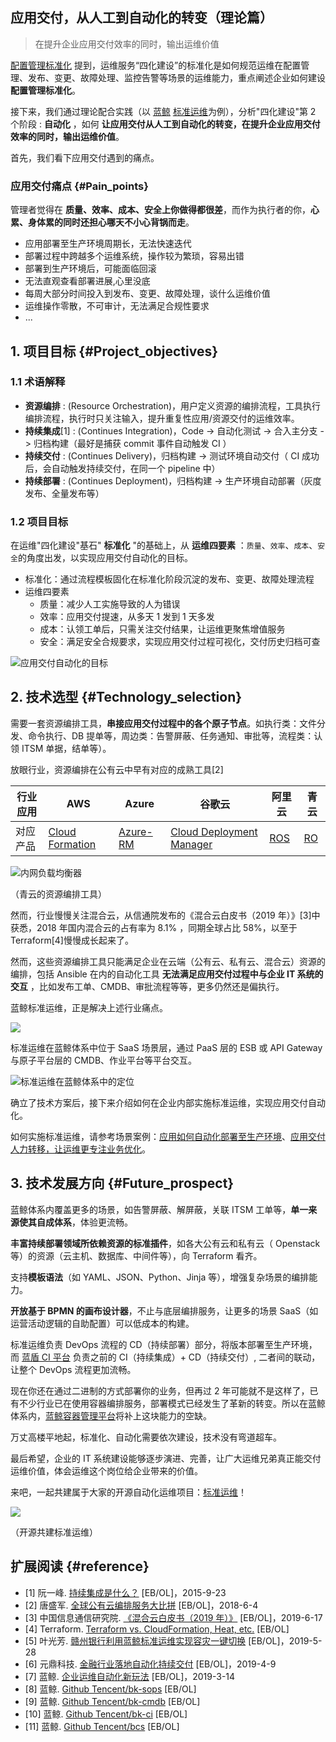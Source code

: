 应用交付，从人工到自动化的转变（理论篇）
---

> 在提升企业应用交付效率的同时，输出运维价值

[配置管理标准化](Configuration_management_standardization.md) 提到，运维服务“四化建设”的标准化是如何规范运维在配置管理、发布、变更、故障处理、监控告警等场景的运维能力，重点阐述企业如何建设 **配置管理标准化**。

接下来，我们通过理论配合实践（以 [蓝鲸](https://docs.bk.tencent.com/introduction/) [标准运维](https://docs.bk.tencent.com/gcloud/product.html)为例），分析"四化建设"第 2 个阶段 : **自动化** ，如何 **让应用交付从人工到自动化的转变，在提升企业应用交付效率的同时，输出运维价值**。

首先，我们看下应用交付遇到的痛点。

### 应用交付痛点 {#Pain_points}
管理者觉得在 **质量、效率、成本、安全上你做得都很差**，而作为执行者的你，**心累、身体累的同时还担心哪天不小心背锅而走**。

- 应用部署至生产环境周期长，无法快速迭代
- 部署过程中跨越多个运维系统，操作较为繁琐，容易出错
- 部署到生产环境后，可能面临回滚
- 无法直观查看部署进展,心里没底
- 每周大部分时间投入到发布、变更、故障处理，谈什么运维价值
- 运维操作零散，不可审计，无法满足合规性要求
- ...

## 1. 项目目标 {#Project_objectives}

### 1.1 术语解释
- **资源编排** : (Resource Orchestration)，用户定义资源的编排流程，工具执行编排流程，执行时只关注输入，提升重复性应用/资源交付的运维效率。
- **持续集成**[1] : (Continues Integration)，Code -> 自动化测试 -> 合入主分支 -> 归档构建（最好是捕获 commit 事件自动触发 CI ）
- **持续交付** : (Continues Delivery)，归档构建 -> 测试环境自动交付（ CI 成功后，会自动触发持续交付，在同一个 pipeline 中）
- **持续部署** : (Continues Deployment)，归档构建 -> 生产环境自动部署（灰度发布、全量发布等）

### 1.2 项目目标

在运维"四化建设"基石" **标准化** "的基础上，从 **运维四要素** ：`质量`、`效率`、`成本`、`安全`的角度出发，以实现应用交付自动化的目标。

- 标准化：通过流程模板固化在标准化阶段沉淀的发布、变更、故障处理流程
- 运维四要素
    - 质量：减少人工实施导致的人为错误
    - 效率：应用交付提速，从多天 1 发到 1 天多发
    - 成本：认领工单后，只需关注交付结果，让运维更聚焦增值服务
    - 安全：满足安全合规要求，实现应用交付过程可视化，交付历史归档可查

![应用交付自动化的目标](media/%E5%BA%94%E7%94%A8%E4%BA%A4%E4%BB%98%E8%87%AA%E5%8A%A8%E5%8C%96%E7%9A%84%E7%9B%AE%E6%A0%87-1.png)


## 2. 技术选型 {#Technology_selection}

需要一套资源编排工具，**串接应用交付过程中的各个原子节点**。如执行类：文件分发、命令执行、DB 提单等，周边类：告警屏蔽、任务通知、审批等，流程类：认领 ITSM 单据，结单等）。

放眼行业，资源编排在公有云中早有对应的成熟工具[2]

| 行业应用 | AWS | Azure | 谷歌云 | 阿里云 | 青云 | 
| --- | --- | --- | --- | --- | --- | 
| 对应产品 | [Cloud Formation](https://docs.aws.amazon.com/zh_cn/AWSCloudFormation/latest/UserGuide/Welcome.html) | [Azure-RM](https://docs.microsoft.com/zh-cn/azure/azure-resource-manager/resource-group-overview)  | [Cloud Deployment Manager](https://cloud.google.com/deployment-manager/docs/quickstart) | [ROS](https://help.aliyun.com/document_detail/28852.html) | [RO](https://docs.qingcloud.com/product/operation/topology) |

![内网负载均衡器](media/%E5%86%85%E7%BD%91%E8%B4%9F%E8%BD%BD%E5%9D%87%E8%A1%A1%E5%99%A8.png)

（青云的资源编排工具）

然而，行业慢慢关注混合云，从信通院发布的《混合云白皮书（2019 年）》[3]中获悉，2018 年国内混合云的占有率为 8.1% ，同期全球占比 58%，以至于 Terraform[4]慢慢成长起来了。

然而，这些资源编排工具只能满足企业在云端（公有云、私有云、混合云）资源的编排，包括 Ansible 在内的自动化工具 **无法满足应用交付过程中与企业 IT 系统的交互** ，比如发布工单、CMDB、审批流程等等，更多仍然还是偏执行。

蓝鲸标准运维，正是解决上述行业痛点。

![](media/15617076684346.jpg)

标准运维在蓝鲸体系中位于 SaaS 场景层，通过 PaaS 层的 ESB 或 API Gateway 与原子平台层的 CMDB、作业平台等平台交互。

![标准运维在蓝鲸体系中的定位](media/%E6%A0%87%E5%87%86%E8%BF%90%E7%BB%B4%E5%9C%A8%E8%93%9D%E9%B2%B8%E4%BD%93%E7%B3%BB%E4%B8%AD%E7%9A%84%E5%AE%9A%E4%BD%8D-1.png)

确立了技术方案后，接下来介绍如何在企业内部实施标准运维，实现应用交付自动化。

如何实施标准运维，请参考场景案例：[应用如何自动化部署至生产环境](application_deployment.md)、[应用交付人力转移，让运维更专注业务优化](ops_half_automation.md)。

## 3. 技术发展方向 {#Future_prospect}

蓝鲸体系内覆盖更多的场景，如告警屏蔽、解屏蔽，关联 ITSM 工单等，**单一来源使其自成体系**，体验更流畅。

**丰富持续部署领域所依赖资源的标准插件**，如各大公有云和私有云（ Openstack 等）的资源（云主机、数据库、中间件等），向 Terraform 看齐。

支持**模板语法**（如 YAML、JSON、Python、Jinja 等），增强复杂场景的编排能力。

**开放基于 BPMN 的画布设计器**，不止与底层编排服务，让更多的场景 SaaS（如运营活动逻辑的自助配置）可以低成本的构建。

标准运维负责 DevOps 流程的 CD（持续部署）部分，将版本部署至生产环境，而 [蓝盾 CI 平台](https://github.com/Tencent/bk-ci) 负责之前的 CI（持续集成）+ CD（持续交付）, 二者间的联动，让整个 DevOps 流程更加流畅。

现在你还在通过二进制的方式部署你的业务，但再过 2 年可能就不是这样了，已有不少行业已在使用容器编排服务，部署模式已经发生了革新的转变。所以在蓝鲸体系内，[蓝鲸容器管理平台](https://github.com/Tencent/bk-bcs)将补上这块能力的空缺。

万丈高楼平地起，标准化、自动化需要依次建设，技术没有弯道超车。

最后希望，企业的 IT 系统建设能够逐步演进、完善，让广大运维兄弟真正能交付运维价值，体会运维这个岗位给企业带来的价值。

来吧，一起共建属于大家的开源自动化运维项目：[标准运维](https://github.com/Tencent/bk-sops)！

![](media/15617132080186.jpg)

（开源共建标准运维）

## 扩展阅读 {#reference}
- [1] 阮一峰. [持续集成是什么？](http://www.ruanyifeng.com/blog/2015/09/continuous-integration.html) [EB/OL]，2015-9-23 
- [2] 唐盛军. [全球公有云编排服务大比拼](https://bbs.huaweicloud.com/blogs/50719c3767c411e89fc57ca23e93a89f) [EB/OL]，2018-6-4 
- [3] 中国信息通信研究院. [《混合云白皮书（2019 年）》](https://mp.weixin.qq.com/s/efqSLdrKu0OtWiUsCullyg) [EB/OL]，2019-6-17
- [4] Terraform. [Terraform vs. CloudFormation, Heat, etc.](https://www.terraform.io/intro/vs/cloudformation.html) [EB/OL]
- [5] 叶光芳. [赣州银行利用蓝鲸标准运维实现容灾一键切换](https://mp.weixin.qq.com/s/rCPDpxDG5v_BFo1gPRNq3w) [EB/OL]，2019-5-28
- [6] 元鼎科技. [金融行业落地自动化持续交付](https://mp.weixin.qq.com/s/MPNjXzpOMqgigvUVzU8hiA) [EB/OL]，2019-4-9
- [7] 蓝鲸. [企业运维自动化新玩法](https://mp.weixin.qq.com/s/Qk0kL-581cugcRXiJnqKgg) [EB/OL]，2019-3-14
- [8] 蓝鲸. [Github Tencent/bk-sops](https://github.com/Tencent/bk-sops) [EB/OL]
- [9] 蓝鲸. [Github Tencent/bk-cmdb](https://github.com/Tencent/bk-cmdb) [EB/OL]
- [10] 蓝鲸. [Github Tencent/bk-ci](https://github.com/Tencent/bk-ci) [EB/OL]
- [11] 蓝鲸. [Github Tencent/bcs](https://github.com/Tencent/bk-bcs) [EB/OL]

